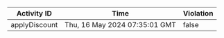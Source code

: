| Activity ID | Time | Violation |
| --- | --- | --- |
| applyDiscount | Thu, 16 May 2024 07:35:01 GMT | false |